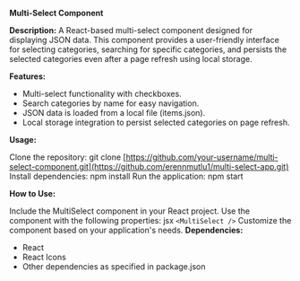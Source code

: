 **Multi-Select Component**

**Description:**
A React-based multi-select component designed for displaying JSON data. This component provides a user-friendly interface for selecting categories, searching for specific categories, and persists the selected categories even after a page refresh using local storage.

**Features:**

- Multi-select functionality with checkboxes.
- Search categories by name for easy navigation.
- JSON data is loaded from a local file (items.json).
- Local storage integration to persist selected categories on page refresh.

**Usage:**

Clone the repository: git clone [https://github.com/your-username/multi-select-component.git](https://github.com/erennmutlu1/multi-select-app.git)
Install dependencies: npm install
Run the application: npm start

**How to Use:**

Include the MultiSelect component in your React project.
Use the component with the following properties:
jsx
`<MultiSelect />`
Customize the component based on your application's needs.
**Dependencies:**
- React
- React Icons
- Other dependencies as specified in package.json
